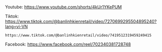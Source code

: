 Youtube: https://www.youtube.com/shorts/4kUr1YKePUM

Tiktok: https://www.tiktok.com/@banlinhkienretail/video/7270699295504895240?lang=vi-VN

	https://www.tiktok.com/@banlinhkienretail/video/7419512319459249415

Facebook: https://www.facebook.com/reel/702340381728748